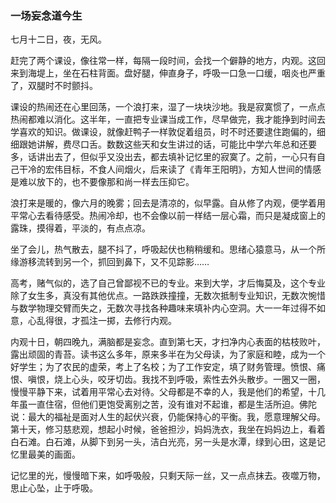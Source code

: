 

### 一场妄念道今生

七月十二日，夜，无风。

赶完了两个课设，像往常一样，每隔一段时间，会找一个僻静的地方，内观。这回来到海堤上，坐在石柱背面。盘好腿，伸直身子，呼吸一口急一口缓，咽炎也严重了，双腿时不时颤抖。

课设的热闹还在心里回荡，一个浪打来，湿了一块块沙地。我是寂寞惯了，一点点热闹都难以消化。这半年，一直把专业课当成工作，尽早做完，我才能挣到时间去学喜欢的知识。做课设，就像赶鸭子一样敦促着组员，时不时还要逮住跑偏的，细细跟她讲解，费尽口舌。数数这些天和女生讲过的话，可能比中学六年总和还要多，话讲出去了，但似乎又没出去，都去填补记忆里的寂寞了。之前，一心只有自己干冷的宏伟目标，不食人间烟火，后来读了《青年王阳明》，方知人世间的情感是难以放下的，也不要像那和尚一样去压抑它。

浪打来是暖的，像六月的晚雾；回去是清凉的，似早露。自从修了内观，便学着用平常心去看待感受。热闹冷却，也不会像以前一样结一层心霜，而只是凝成窗上的露珠，摸得着，平淡的，有点点凉。

坐了会儿，热气散去，腿不抖了，呼吸起伏也稍稍缓和。思绪心猿意马，从一个所缘游移流转到另一个，抓回到鼻下，又不见踪影……

高考，赌气似的，选了自己曾鄙视不已的专业。来到大学，才后悔莫及，这个专业除了女生多，真没有其他优点。一路跌跌撞撞，无数次抵制专业知识，无数次惋惜与数学物理交臂而失之，无数次寻找各种趣味来填补内心空洞。大一一年过得不如意，心乱得很，才孤注一掷，去修行内观。

内观十日，朝四晚九，满脑都是妄念。直到第七天，才扫净内心表面的枯枝败叶，露出顽固的青苔。读书这么多年，原来多半在为父母读，为了家庭和睦，成为一个好学生；为了农民的虚荣，考上了名校；为了工作安定，填了财务管理。愤恨、痛恨、嗔恨，烧上心头，咬牙切齿。我找不到呼吸，索性去外头散步。一圈又一圈，慢慢平静下来，试着用平常心去对待。父母都是不幸的人，我是他们的希望，十几年虽一直住宿，但他们更饱受离别之苦，没有谁对不起谁，都是生活所迫。佛陀说：最大的福祉是面对人生的起伏兴衰，仍能保持心的平衡。我，愿意理解父母。第十天，修习慈悲观，想起小时候，爸爸担沙，妈妈洗衣，我坐在妈妈边上，看着白石滩。白石滩，从脚下到另一头，洁白光亮，另一头是水潭，绿到心田，这是记忆里最美的画面。

记忆里的光，慢慢暗下来，如呼吸般，只剩天际一丝，又一点点抹去。夜噬万物，思止心坠，止于呼吸。 

